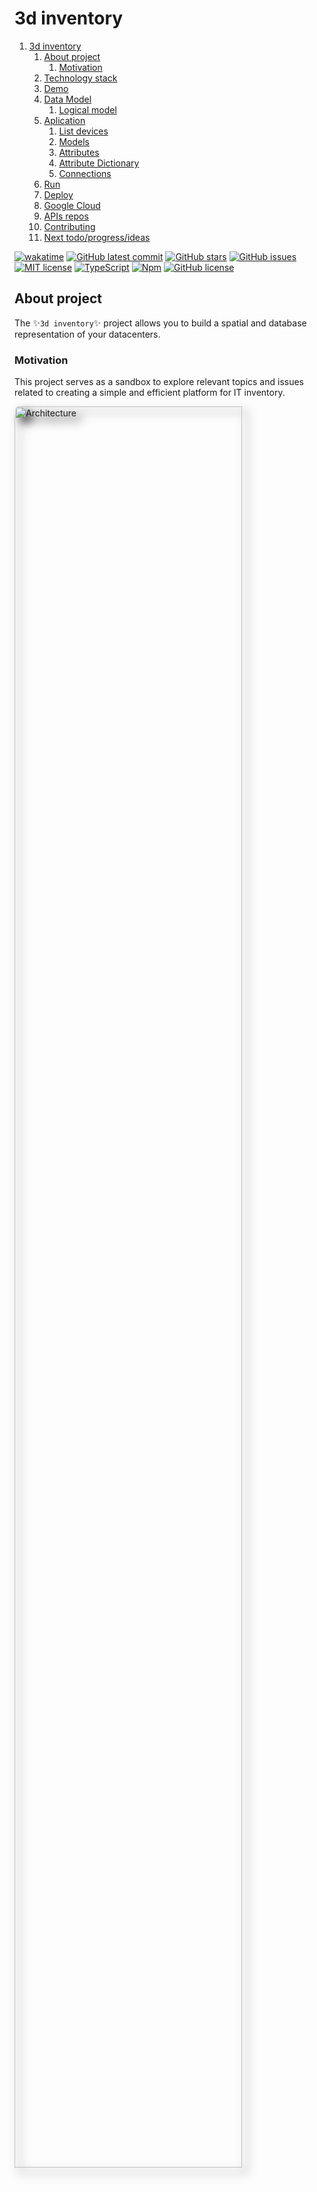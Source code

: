 # 3d inventory

1. [3d inventory](#3d-inventory)
   1. [About project](#about-project)
      1. [Motivation](#motivation)
   2. [Technology stack](#technology-stack)
   3. [Demo](#demo)
   4. [Data Model](#data-model)
      1. [Logical model](#logical-model)
   5. [Aplication](#aplication)
      1. [List devices](#list-devices)
      2. [Models](#models)
      3. [Attributes](#attributes)
      4. [Attribute Dictionary](#attribute-dictionary)
      5. [Connections](#connections)
   6. [Run](#run)
   7. [Deploy](#deploy)
   8. [Google Cloud](#google-cloud)
   9. [APIs repos](#apis-repos)
   10. [Contributing](#contributing)
   11. [Next todo/progress/ideas](#next-todoprogressideas)

[![wakatime](https://wakatime.com/badge/user/3bbeedbe-0c6a-4a01-b3cd-a85d319a03bf/project/018c62ce-6164-4200-bca9-be53af7f6d80.svg)](https://wakatime.com/badge/user/3bbeedbe-0c6a-4a01-b3cd-a85d319a03bf/project/018c62ce-6164-4200-bca9-be53af7f6d80) [![GitHub latest commit](https://badgen.net/github/last-commit/karol-preiskorn/3d-inventory-angular-ui)](https://GitHub.com/karol-preiskorn/3d-inventory-angular-ui/commit/) [![GitHub stars](https://img.shields.io/github/stars/karol-preiskorn/3d-inventory-angular-ui.svg?style=social&label=Star&maxAge=2592000)](https://GitHub.com/karol-preiskorn/3d-inventory-angular-ui/stargazers/) [![GitHub issues](https://img.shields.io/github/issues/karol-preiskorn/3d-inventory-angular-ui.svg)](https://GitHub.com/karol-preiskorn/3d-inventory-angular-ui/issues/)
[![MIT license](https://img.shields.io/badge/License-MIT-blue.svg)](https://lbesson.mit-license.org/) [![TypeScript](https://img.shields.io/badge/--3178C6?logo=typescript&logoColor=ffffff)](https://www.typescriptlang.org/) [![Npm](https://badgen.net/badge/icon/npm?icon=npm&label)](https://https://npmjs.com/) [![GitHub license](https://badgen.net/github/license/karol-preiskorn/3d-inventory-angular-ui)](https://github.com/karol-preiskorn/3d-inventory-angular-ui/blob/master/LICENSE)

## About project

The ✨`3d inventory`✨ project allows you to build a spatial and database representation of your datacenters.

### Motivation

This project serves as a sandbox to explore relevant topics and issues related to creating a simple and efficient platform for IT inventory.

<img title="Architecture" src="src/assets/architecture.drawio.png" style="filter: drop-shadow(8px 8px 8px black); border-radius: 1%; margin-bottom: 16px" width="85%">

Project contain three repos:

- ⚓ https://github.com/karol-preiskorn/3d-inventory-angular-ui
- ⚓ https://github.com/karol-preiskorn/3d-inventory-mongo-api
- ⚓ https://github.com/karol-preiskorn/3d-inventory-oracle-api

## Technology stack

- `Angular` 17+ - as a Corp framework.
- `Bootstrap` 5.3+ - logic for insert `UI` data
- `tree.js` 163+ - as best graph framework.
- `MongoAtlas`|`Oracle` - I want in this project try different solution and different data structure and storage datamodels relational and noSQL.
- `REST` - prepared `API` in use in `Swagger`.
- `Podman` --> `Google Cloud` as containers

## Demo

Demo `3d inventory` use `Angular` and `three.js` framework for graphics representation.

[<img title="3-d inventory the video" src="src/assets/img/3d-inventory-demo.png" style="filter: drop-shadow(8px 8px 8px black); border-radius: 1%;" width="85%"/>](https://youtu.be/rNOxpZ0ti1Q '3-d inventory the video')

This project build from this example contain `three.js` in `Angular` [Tutorial to render 3D 3d in Angular + Three.js](https://srivastavaanurag79.medium.com/hello-3d-your-first-three-js-scene-in-angular-176c44b9c6c0).

## Data Model

This is the implementation of a parametric generic attribute class. All attributes for `Devices`, `Models`, and `Connections` are stored in this model.

Parameter types are defined in the `Attribute Dictionary`.

In `Attributes`, values defined in the `Attribute Dictionary` for `Devices`, `Models`, and `Connections` are stored. The `Attribute Dictionary` specifies parameters for these entities.

### Logical model

Relational data model is maped to noSQL model im MondoDb.

<img title="Logical model" src="src/assets/img/3d-inventory-data-model.png" style="filter: drop-shadow(8px 8px 8px black); border-radius: 1%;" width="85%"/>

## Aplication

### List devices

<img title="List devices" src="src/assets/img/Screenshot%202023-07-14%20at%2008-48-50%203d%20inventory-watermark.png" style="filter: drop-shadow(8px 8px 8px black); border-radius: 1%;" width="80%"/>

### Models

<img title="Models" src="src/assets/img/Screenshot%202023-07-14%20at%2008-49-31%203d%20inventory-watermark.png" style="filter: drop-shadow(8px 8px 8pxblack); border-radius: 1% 1% 1% 1%;" width="80%"/>

### Attributes

<img title="Attributes" src="src/assets/img/Screenshot%202023-07-14%20at%2008-49-42%203d%20inventory-watermark.png" style="filter: drop-shadow(8px 8px 8px black); border-radius: 1%;" width="80%"/>

### Attribute Dictionary

<img title="Attribute Dictionary" src="src/assets/img/Screenshot%202023-07-14%20at%2008-49-51%203d%20inventory-watermark.png" style="filter: drop-shadow(8px 8px 8px black); border-radius: 1%;" width="80%"/>

### Connections

<img title="Connections" src="src/assets/img/Screenshot%202023-07-14%20at%2008-50-00%203d%20inventory-watermark.png" style="filter: drop-shadow(8px 8px 8px black); border-radius: 1%;" width="80%"/>

## Run

```bash
git clone https://github.com/karol-preiskorn/3d-inventory-angular-ui.git
cd 3d-inventory-angular-ui
npm install
npm run start
```

or run separately `json-server` and `ui`

```bash
npm run start:json-server
npm run start:ng
```

Goto in browser http://localhost:4200

## Deploy

<https://angular.io/guide/deployment>

Build in first terminal: `ng build --watch` in npm alias:

```bash
npm run build
```

## Google Cloud

tbc

## APIs repos

- Oracle [3d-inventory-oracle-api](https://github.com/karol-preiskorn/3d-inventory-oracle-api)
- Mongo Atlas ✨ [3d-inventory-mongo-api](https://github.com/karol-preiskorn/3d-inventory-mongo-api)

## Contributing

Pull requests are welcome. For major changes, please open an [issue](https://github.com/karol-preiskorn/3d-inventory-angular-ui/issues/new) first to discuss what you would like to change. Please make sure to update tests as appropriate. Don't forget about the [code guidelines](https://github.com/Microsoft/TypeScript/wiki/Coding-guidelines).

## Next todo/progress/ideas

- [x] Connection between showing 3D and defined devices.
- [x] Build interface to Mongo Atlas.
- [x] Set position and model in data and show this data in `3D`.
- [ ] Show attributes of `DEVICES`, `MODELS`, and `CONNECTIONS`.
  - [ ] Attributes will show as a table of AttributesDictionary types + value.
- [x] Generate `FLOOR`.
  - [x] As an array of squares (x, y, h).
- [x] `Docker` -> Serve application in `GitHub Pages` --> `AWS EC2`.
- [ ] ~~Use Dev container in `GitHub` for development.~~
- [x] Recognize `Grunt`/`Gulp` to `CI`/`CD` use in this project.
- [x] Add actual tasks from `GitHub` during build in README.md.
- [x] Add light/dark theme switch in `UI`.
- [ ] Use <https://formly.dev/> ?
- [ ] Create blog on GitHub Pages or use <https://ultimasolution.pl>.
  - [ ] Start writing blog articles.
- [x] Try using NgDoc to document [how to use code with NgDoc](https://medium.com/@askoropad/ngdoc-documentation-for-angular-projects-3f6ea8fc22b0).
  - [ ] Use tsdoc (middle fun).

